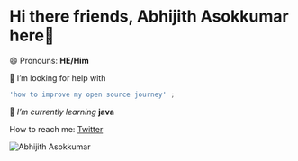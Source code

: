 # Hi there friends, Abhijith Asokkumar here👋
😄 Pronouns: **HE/Him**

🤔 I’m looking for help with 
```ts
'how to improve my open source journey' ;
```
🌱 *I’m currently learning* **java**

How to reach me: [Twitter](https://twitter.com/Abhi_asokkumar)

![Abhijith Asokkumar](https://github.com/account)

<!--
**Abhijithabh/Abhijithabh** is a ✨ _special_ ✨ repository because its `README.md` (this file) appears on your GitHub profile.

Here are some ideas to get you started:

- 🔭 I’m currently working on ...
- 🌱 I’m currently learning ...
- 👯 I’m looking to collaborate on ...
- 🤔 I’m looking for help with ...
- 💬 Ask me about ...
- 📫 How to reach me: ...
- 😄 Pronouns: ...
- ⚡ Fun fact: ...
-->
